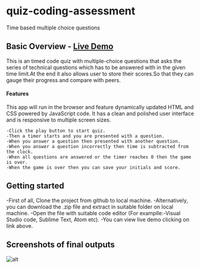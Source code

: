 # quiz-coding-assessment
Time based multiple choice questions



## Basic Overview - [Live Demo](https://marasinipradeep.github.io/quiz-coding-assessment/)
This is an timed code quiz with multiple-choice questions that asks the series of technical questions which has to be answered with in the given time limit.At the end it also allows user to store their scores.So that they can gauge their progress and compare with peers.


#### Features
 This app will run in the browser and feature dynamically updated HTML and CSS powered by JavaScript code. It has a clean and polished user interface and is responsive  to multiple screen sizes.

```
-Click the play button to start quiz.
-Then a timer starts and you are presented with a question.
-When you answer a question then presented with another question.
-When you answer a question incorrectly then time is subtracted from the clock.
-When all questions are answered or the timer reaches 0 then the game is over.
-When the game is over then you can save your initials and score.

```


 ## Getting started

-First of all, Clone the project from github to local machine.
-Alternatively, you can download the .zip file and extract in suitable folder on local machine. 
-Open the file with suitable code editor (For examplle:-Visual Studio code, Sublime Text, Atom etc).
-You can view live demo clicking on link above.

## Screenshots of final outputs



![alt](Assets/images/)

